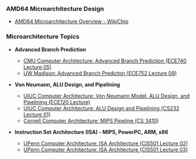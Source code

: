 ### **AMD64 Microarchitecture Design**
- [AMD64 Microarchitecture Overview - WikiChip](https://en.wikichip.org/wiki/amd/microarchitectures)

### **Microarchitecture Topics**

- **Advanced Branch Prediction**
  - [CMU Computer Architecture: Advanced Branch Prediction (ECE740 Lecture 05)](https://course.ece.cmu.edu/~ece740/f15/lib/exe/fetch.php?media=18-740-fall15-lecture05-branch-prediction-afterlecture.pdf)
  - [UW Madison: Advanced Branch Predicton (ECE752 Lecture 09)](https://ece752.ece.wisc.edu/lect09-adv-branch-prediction.pdf)

- **Von Neumann, ALU Design, and Pipelining**
  - [UIUC Computer Architecture: Von Neumann Model, ALU Design, and Pipelining (ECE120 Lecture)](https://lumetta.web.engr.illinois.edu/120-S19/slide-copies/095-von-neumann-model.pdf)
  - [UIUC Computer Architecture: ALU Design and Pipelining (CS232 Lecture 01)](https://courses.grainger.illinois.edu/cs232/sp2009/lectures/S01.pdf)
  - [Cornell Computer Architecture: MIPS Pipeline (CS 3410)](https://www.cs.cornell.edu/courses/cs3410/2012sp/lecture/09-pipelined-cpu-i-g.pdf)

- **Instruction Set Architecture (ISA) - MIPS, PowerPC, ARM, x86**
  - [UPenn Computer Architecture: ISA Architecture (CIS501 Lecture 02)](https://acg.cis.upenn.edu/milom/cis501-Fall05/lectures/02_isa.pdf)
  - [UPenn Computer Architecture: ISA Architecture (CIS501 Lecture 03)](https://acg.cis.upenn.edu/milom/cis501-Fall08/lectures/03_isa.pdf)
